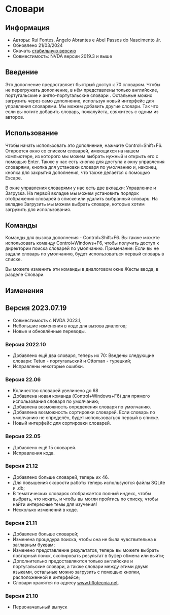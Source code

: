 # Словари


## Информация
* Авторы: Rui Fontes, Ângelo Abrantes e Abel Passos do Nascimento Jr.
* Обновлено 21/03/2024
* Скачать [стабильную версию][1]
* Совместимость: NVDA версии 2019.3 и выше


## Введение
Это дополнение предоставляет быстрый доступ к 70 словарям.
Чтобы не перегружать дополнение, в нём представлены только английские, португальские и англо-португальские словари .
Остальные можно загрузить через само дополнение, используя новый интерфейс для управления словарями.
Мы можем добавить другие словари. Так что если вы хотите добавить словарь, пожалуйста, свяжитесь с одним из авторов.


## Использование

Чтобы начать использовать это дополнение, нажмите Control+Shift+F6.
Откроется окно со списком словарей, имеющихся на нашем компьютере, из которого мы можем выбрать нужный и открыть его с помощью Enter.
Также у нас есть кнопка для доступа к окну управления словарями, кнопка для установки словаря по умолчанию и, наконец, кнопка для закрытия дополнения, что также делается с помощью Escape.

В окне управления словарями у нас есть две вкладки: Управление и Загрузка.
На первой вкладке мы можем установить порядок отображения словарей в списке или удалить выбранный словарь.
На вкладке Загрузить мы можем выбрать словари, которые хотим загрузить для использования.


## Команды
Команды для вызова дополнения - Control+Shift+F6.
Вы также можете использовать команду Control+Windows+F6, чтобы получить доступ к директории поиска словарей по умолчанию.
Примечание: Если вы не задали словарь по умолчанию, будет использоваться первый словарь в списке.

Вы можете изменить эти команды в диалоговом окне Жесты ввода, в разделе Словари.


## Изменения


## Версия 2023.07.19
* Совместимость с NVDA 2023.1;
* Небольшие изменения в коде для вызова диалогов;
* Новые и обновлённые переводы.

### Версия 2022.10
* Добавлено ещё два словаря, теперь их 70:
	Введены следующие словари: Tetun - португальский и Ottoman - турецкий;
* Исправлены некоторые ошибки.

### Версия 22.06
* Количество словарей увеличено до 68
* Добавлена новая команда (Control+Windows+F6) для прямого использования словаря по умолчанию;
* Добавлена возможность определения словаря по умолчанию.
* Добавлена возможность сортировки словарей. Если словарь по умолчанию не определён, будет использоваться первый в списке.
* Новый интерфейс для сортировки словарей.

### Версия 22.05
* Добавлено ещё 15 словарей.
* Исправления кода.

### Версия 21.12
* Добавлено больше словарей, теперь их 46.
* Для повышения скорости работы теперь используются файлы SQLite и .db;
* В тематических словарях отображается полный индекс, чтобы выбрать, что искать, и чтобы вы могли пройтись по списку, чтобы найти интересные темы для изучения!
* Несколько изменений в коде.

### Версия 21.11
* Добавлено больше словарей;
* Изменена процедура поиска, чтобы она не была чувствительна к заглавным буквам;
* Изменено представление результатов, теперь вы можете выбрать повторный поиск, скопировать результат в буфер обмена или выйти;
* Дополнительно предоставляются только английские и португальские словари, а также словари между этими двумя языками, остальные можно загрузить с помощью кнопки, расположенной в интерфейсе;
* Словари хранятся по адресу www.tiflotecnia.net.

### Версия 21.10
* Первоначальный выпуск

[1]: https://github.com/ruifontes/Dictionaries/releases/download/2025.08.11/dictionaries-2025.08.11.nvda-addon
